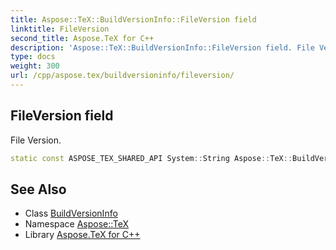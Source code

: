 ```yaml
---
title: Aspose::TeX::BuildVersionInfo::FileVersion field
linktitle: FileVersion
second_title: Aspose.TeX for C++
description: 'Aspose::TeX::BuildVersionInfo::FileVersion field. File Version in C++.'
type: docs
weight: 300
url: /cpp/aspose.tex/buildversioninfo/fileversion/
---
```

## FileVersion field


File Version.

```cpp
static const ASPOSE_TEX_SHARED_API System::String Aspose::TeX::BuildVersionInfo::FileVersion
```

## See Also

* Class [BuildVersionInfo](../)
* Namespace [Aspose::TeX](../../)
* Library [Aspose.TeX for C++](../../../)
